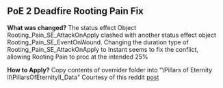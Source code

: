 ## PoE 2 Deadfire Rooting Pain Fix

**What was changed?**
The status effect Object Rooting_Pain_SE_AttackOnApply clashed with another status effect object Rooting_Pain_SE_EventOnWound.
Changing the duration type of Rooting_Pain_SE_AttackOnApply to Instant seems to fix the conflict, allowing Rooting Pain to proc at the intended 25%

**How to Apply?**
Copy contents of overrider folder into "\Pillars of Eternity II\PillarsOfEternityII_Data\"
Courtesy of this reddit [post](https://www.reddit.com/r/projecteternity/comments/8jiez5/poe2_modding_tutorial_rough_and_ready/)